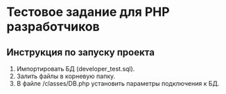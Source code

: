 # Тестовое задание для PHP разработчиков

## Инструкция по запуску проекта

1. Импортировать БД (developer_test.sql).
2. Залить файлы в корневую папку.
3. В файле /classes/DB.php установить параметры подключения к БД.
